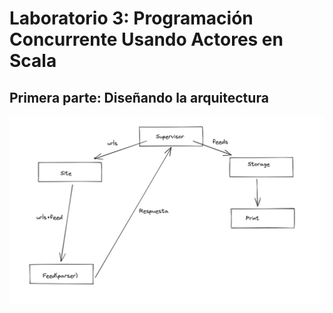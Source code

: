 # Laboratorio 3: Programación Concurrente Usando Actores en Scala

## Primera parte: Diseñando la arquitectura

![estructura](imagenes/struc.png)